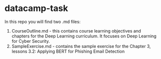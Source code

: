 # datacamp-task

In this repo you will find two .md files:
1. CourseOutline.md - this contains course learning objectives and chapters for the Deep Learning curriculum. It focuses on Deep Learning for Cyber Security.
2. SampleExercise.md - contains the sample exercise for the Chapter 3, lessons 3.2: Applying BERT for Phishing Email Detection
